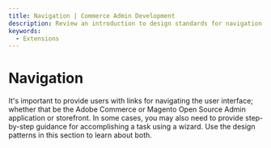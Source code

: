 ```yaml
---
title: Navigation | Commerce Admin Development
description: Review an introduction to design standards for navigation and wizards in the Adobe Commerce and Magento Open Source Admin application.
keywords:
  - Extensions
---
```


# Navigation

It's important to provide users with links for navigating the user interface; whether that be the Adobe Commerce or Magento Open Source Admin application or storefront. In some cases, you may also need to provide step-by-step guidance for accomplishing a task using a wizard. Use the design patterns in this section to learn about both.
